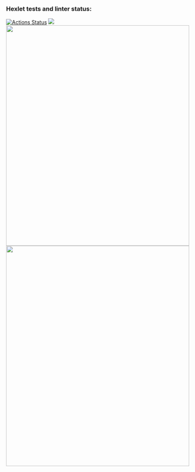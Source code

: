 ### Hexlet tests and linter status:
[![Actions Status](https://github.com/avoavvpotato/frontend-project-44/workflows/hexlet-check/badge.svg)](https://github.com/avoavvpotato/frontend-project-44/actions)
<a href="https://codeclimate.com/github/avoavvpotato/frontend-project-44/maintainability"><img src="https://api.codeclimate.com/v1/badges/8eadc6c13f64088519fc/maintainability" /></a>
<a href="https://asciinema.org/a/pLg2phFUtyhog4EVKHa7T4IB9" target="_blank"><img src="https://asciinema.org/a/pLg2phFUtyhog4EVKHa7T4IB9.svg" width="500" height="600"/></a>
<a href="https://asciinema.org/a/ohs63VXFkVPGlm2GpxyRrVY6o" target="_blank"><img src="https://asciinema.org/a/ohs63VXFkVPGlm2GpxyRrVY6o.svg" width="500" height="600"/></a>